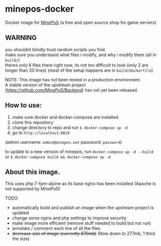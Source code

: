 # minepos-docker
Docker image for [MinePoS](https://github.com/MinePoS/Backend) (a free and open source shop for game servers)

## WARNING
you shouldnt blindly trust random scripts you find.  
make sure you understand what files i modify, and why i modify them (all in `build/`)  
theres only 6 files there right now, its not too difficult to look (only 2 are longer than 20 lines)
(most of the setup happens are in `build/Dockerfile`)

NOTE: This image has not been tested in a production environment.  
A stable version of the upstream project (https://github.com/MinePoS/Backend) has not yet been released.


## How to use:

1. make sure docker and docker-compose are installed.
2. clone this repository
3. change directory to repo and run `$ docker-compose up -d`
4. go to `http://localhost:8819`

(admin username: `admin@minepos.net` password: `password`)

to update to a new version of minepos, run `docker-compose up -d --build` or `$ docker-compose build && docker-compose up -d`

## About this image.
This uses php:7-fpm-alpine as its base
nginx has been installed (Apache is not supported by MinePoS)




TODO:
* automatically build and publish an image when the upstream project is updated
* change some nginx and php settings to improve security
* make image more efficient (remove stuff needed to build but not run)
* annotate / comment each line of all the files
* ~~decrease size of image (currently 870mb)~~ (Now down to 277mb, 1 third the size)
